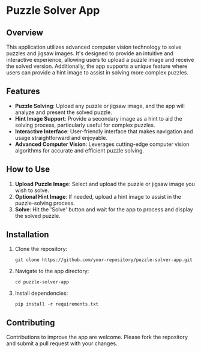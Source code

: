 
# Puzzle Solver App

## Overview
This application utilizes advanced computer vision technology to solve puzzles and jigsaw images. It's designed to provide an intuitive and interactive experience, allowing users to upload a puzzle image and receive the solved version. Additionally, the app supports a unique feature where users can provide a hint image to assist in solving more complex puzzles.

## Features
- **Puzzle Solving**: Upload any puzzle or jigsaw image, and the app will analyze and present the solved puzzle.
- **Hint Image Support**: Provide a secondary image as a hint to aid the solving process, particularly useful for complex puzzles.
- **Interactive Interface**: User-friendly interface that makes navigation and usage straightforward and enjoyable.
- **Advanced Computer Vision**: Leverages cutting-edge computer vision algorithms for accurate and efficient puzzle solving.

## How to Use
1. **Upload Puzzle Image**: Select and upload the puzzle or jigsaw image you wish to solve.
2. **Optional Hint Image**: If needed, upload a hint image to assist in the puzzle-solving process.
3. **Solve**: Hit the 'Solve' button and wait for the app to process and display the solved puzzle.

## Installation
1. Clone the repository:
   ```
   git clone https://github.com/your-repository/puzzle-solver-app.git
   ```
2. Navigate to the app directory:
   ```
   cd puzzle-solver-app
   ```
3. Install dependencies:
   ```
   pip install -r requirements.txt
   ```

## Contributing
Contributions to improve the app are welcome. Please fork the repository and submit a pull request with your changes.